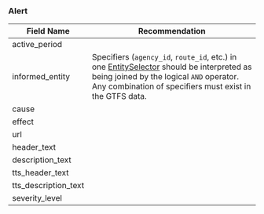 ### Alert

| Field Name | Recommendation |
| --- | --- |
| active_period |  |
| informed_entity | Specifiers (`agency_id`, `route_id`, etc.) in one [EntitySelector](https://gtfs.org/reference/realtime/v2/#message-entityselector) should be interpreted as being joined by the logical `AND` operator. Any combination of specifiers must exist in the GTFS data. |
| cause |  |
| effect |  |
| url |  |
| header_text |  |
| description_text |  |
| tts_header_text |  |
| tts_description_text |  |
| severity_level |  |
